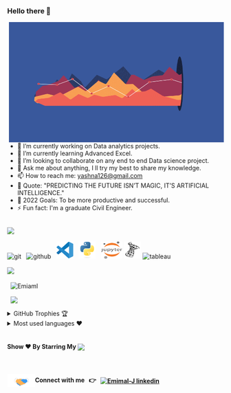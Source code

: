 ### Hello there 👋

<img align= "right" alt="GIF" width="500px" height="280px" src="https://github.com/Emimal-J/Emimal-J/blob/main/Images/profile.gif">

- 🔭 I’m currently working on Data analytics projects.
- 🌱 I’m currently learning Advanced Excel.
- 👯 I’m looking to collaborate on any end to end Data science project.
- 💬 Ask me about anything, I ll try my best to share my knowledge.
- 📫 How to reach me: yashna126@gmail.com
- 💭 Quote: "PREDICTING THE FUTURE ISN’T MAGIC, IT’S ARTIFICIAL INTELLIGENCE."
- 🥅 2022 Goals: To be more productive and successful.
- ⚡ Fun fact: I'm a graduate Civil Engineer.

<br>
<img height="30" src="https://img.shields.io/badge/Languages and  tools- 🧮-lightblue.svg?&style=for-the-badge&logo=KushalDas&logoColor=blue" />
<p align="left"><img src="https://www.vectorlogo.zone/logos/git-scm/git-scm-icon.svg" alt="git" width="40" height="40"/> &nbsp;
<img alt="github"  src="https://img.icons8.com/ios-glyphs/240/000000/github.png"width="40" height="40"> &nbsp;
<img src="https://github.com/devicons/devicon/blob/master/icons/vscode/vscode-original.svg" alt="vscode" width="40" height="40"/>&nbsp;&nbsp;
<img src="https://github.com/Kushal997-das/Kushal997-das/blob/master/Profile%20generator/python-original.svg" alt="python" width="40" height="40"/> &nbsp;
<img alt="jupyter"  src="https://github.com/devicons/devicon/blob/master/icons/jupyter/jupyter-original-wordmark.svg"width="50" height="40" /> 
<img src="https://github.com/devicons/devicon/blob/master/icons/microsoftsqlserver/microsoftsqlserver-plain.svg" alt="mssql" width="40" height="40"/> 
<img src="https://cdn.worldvectorlogo.com/logos/tableau-software.svg" alt="tableau" width="40" height="40"/><br>
    
<br>
<img height="27" src="https://img.shields.io/badge/Emimal's GitHub Status --lightgreen.svg?&style=for-the-badge&logo=KushalDas&logoColor=blue" />
<p>&nbsp;
<img align="center" src="https://github-readme-stats.vercel.app/api?username=Emimal-J&show_icons=true&hide_border=true&show_owner=true&title_color=FFFF00&theme=dark&custom_title=HOLA! 👏&layout=compact" alt="Emiaml"/>
</p>
<p>&nbsp;
<img align="center" src="https://github-readme-streak-stats.herokuapp.com/?user=Emimal-J&theme=radical&custom_title=streak-stats&hide_border=true&layout=compact" />
<details align="left">
<summary>GitHub Trophies 🏆</summary>
<p align="left">
  <a href="https://github.com/ryo-ma/github-profile-trophy" target="_blank">
    <img src="https://github-profile-trophy.vercel.app/?username=Emimal-J&theme=gruvbox&layout=compact&title_color=00FF00"/>
  </a>
</p>
</details>
    
<details>
  <summary>Most used languages ❤️ </summary>
  <p><img align="left" src="https://github-readme-stats.vercel.app/api/top-langs/?username=Emimal-J&title_color=FF69B4&custom_title=Most Used Languages :D &layout=compact&theme=highcontrast&langs_count=10" alt="Emimal-J" /></p>
</details> 
    
<br>
<h4 align="left">
Show ❤️ By Starring My <a href='https://github.com/Emimal-J?tab=repositories'>
<img align='center'  height="22" src="https://img.shields.io/badge/Repos!😊-lightpink.svg?&style=for-the-badge&logo=Emimal-J&logoColor=blue" />
</a></h4>
<br>

<h4 align="left">
    <img align="center" src="https://github.com/Kushal997-das/Kushal997-das/blob/master/Profile%20generator/Handshake.gif" height="30px">Connect with me &nbsp; 👉 &nbsp;  
        <a href="https://www.linkedin.com/in/emimal-j">
        <img align="center"src="https://cdn.jsdelivr.net/npm/simple-icons@v3/icons/linkedin.svg" alt="Emimal-J linkedin" width="24px" />
    </a>
</h4> 
